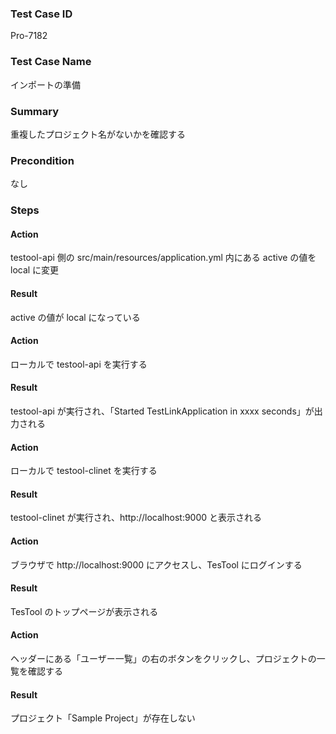 ### Test Case ID
Pro-7182

### Test Case Name
インポートの準備

### Summary
重複したプロジェクト名がないかを確認する

### Precondition
なし

### Steps

#### Action
testool-api 側の src/main/resources/application.yml 内にある active の値を local に変更
#### Result
active の値が local になっている

#### Action
ローカルで testool-api を実行する
#### Result
testool-api が実行され、「Started TestLinkApplication in xxxx seconds」が出力される

#### Action
ローカルで testool-clinet を実行する
#### Result
testool-clinet が実行され、http://localhost:9000 と表示される

#### Action
ブラウザで http://localhost:9000 にアクセスし、TesTool にログインする
#### Result
TesTool のトップページが表示される

#### Action
ヘッダーにある「ユーザー一覧」の右のボタンをクリックし、プロジェクトの一覧を確認する
#### Result
プロジェクト「Sample Project」が存在しない

